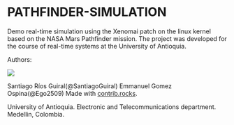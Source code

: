 # PATHFINDER-SIMULATION

Demo real-time simulation using the Xenomai patch on the linux kernel based on the NASA Mars Pathfinder mission.
The project was developed for the course of real-time systems at the University of Antioquia.

Authors:


<a href="https://github.com/SantiagoGuiral/ress/graphs/contributors">
  <img src="https://contrib.rocks/image?repo=SantiagoGuiral/ress" />
</a>


Santiago Ríos Guiral(@SantiagoGuiral)
Emmanuel Gomez Ospina(@Ego2509)
Made with [contrib.rocks](https://contrib.rocks).

University of Antioquia.
Electronic and Telecommunications department.
Medellin, Colombia.
